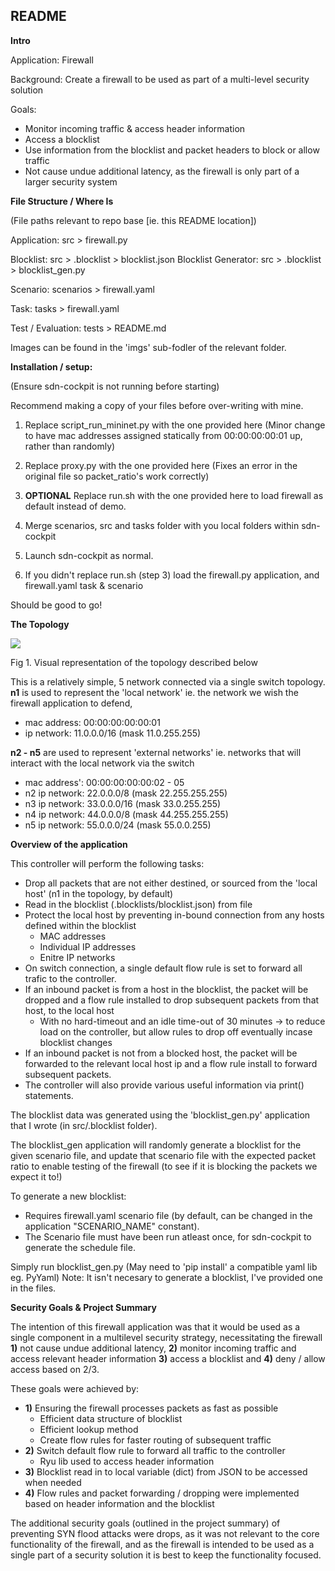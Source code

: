 ## README ##

**Intro**

Application: Firewall

Background: Create a firewall to be used as part of a multi-level security solution

Goals: 
- Monitor incoming traffic & access header information
- Access a blocklist
- Use information from the blocklist and packet headers to block or allow traffic
- Not cause undue additional latency, as the firewall is only part of a larger security system

**File Structure / Where Is**

(File paths relevant to repo base  [ie. this README location])

Application:
src > firewall.py

Blocklist:
src > .blocklist > blocklist.json
Blocklist Generator:
src > .blocklist > blocklist_gen.py

Scenario:
scenarios > firewall.yaml

Task:
tasks > firewall.yaml

Test / Evaluation:
tests > README.md

Images can be found in the 'imgs' sub-fodler of the relevant folder.

**Installation / setup:**

(Ensure sdn-cockpit is not running before starting)

Recommend making a copy of your files before over-writing with mine.

1. Replace script_run_mininet.py with the one provided here
	(Minor change to have mac addresses assigned statically from 00:00:00:00:01 up, rather than randomly)

2. Replace proxy.py with the one provided here
	(Fixes an error in the original file so packet_ratio's work correctly)

3. **OPTIONAL** Replace run.sh with the one provided here to load firewall as default instead of demo.

4. Merge scenarios, src and tasks folder with you local folders within sdn-cockpit

5. Launch sdn-cockpit as normal.

6. If you didn't replace run.sh (step 3) load the firewall.py application, and firewall.yaml task & scenario

Should be good to go!

**The Topology**

<img src="https://gitlab2.eeecs.qub.ac.uk/40315028/csc7078-project-andrewpickard/raw/master/imgs/Topology.png" />

Fig 1. Visual representation of the topology described below

This is a relatively simple, 5 network connected via a single switch topology.
**n1** is used to represent the 'local network' ie. the network we wish the firewall application to defend,
- mac address: 00:00:00:00:00:01
- ip network: 11.0.0.0/16 (mask 11.0.255.255)

**n2 - n5** are used to represent 'external networks' ie. networks that will interact with the local network via the switch
- mac address': 00:00:00:00:00:02 - 05
- n2 ip network: 22.0.0.0/8 (mask 22.255.255.255)
- n3 ip network: 33.0.0.0/16 (mask 33.0.255.255)
- n4 ip network: 44.0.0.0/8 (mask 44.255.255.255)
- n5 ip network: 55.0.0.0/24 (mask 55.0.0.255)

**Overview of the application**

This controller will perform the following tasks:
- Drop all packets that are not either destined, or sourced from the 'local host' (n1 in the topology, by default)
- Read in the blocklist (.blocklists/blocklist.json) from file
- Protect the local host by preventing in-bound connection from any hosts defined within the blocklist
	- MAC addresses
	- Individual IP addresses
	- Enitre IP networks
- On switch connection, a single default flow rule is set to forward all trafic to the controller.
- If an inbound packet is from a host in the blocklist, the packet will be dropped and a flow rule installed to drop subsequent packets from that host, to the local host
	- With no hard-timeout and an idle time-out of 30 minutes -> to reduce load on the controller, but allow rules to drop off eventually incase blocklist changes
- If an inbound packet is not from a blocked host, the packet will be forwarded to the relevant local host ip and a flow rule install to forward subsequent packets.
- The controller will also provide various useful information via print() statements.

The blocklist data was generated using the 'blocklist_gen.py' application that I wrote (in src/.blocklist folder).

The blocklist_gen application will randomly generate a blocklist for the given scenario file, and update that 
scenario file with the expected packet ratio to enable testing of the firewall (to see if it is blocking the packets we expect it to!)

To generate a new blocklist:

- Requires firewall.yaml scenario file (by default, can be changed in the application "SCENARIO_NAME" constant).
- The Scenario file must have been run atleast once, for sdn-cockpit to generate the schedule file.

Simply run blocklist_gen.py
(May need to 'pip install' a compatible yaml lib eg. PyYaml)
Note: It isn't necesary to generate a blocklist, I've provided one in the files.

**Security Goals & Project Summary**

The intention of this firewall application was that it would be used as a single component in a multilevel security strategy,
necessitating the firewall **1)** not cause undue additional latency, **2)** monitor incoming traffic and access relevant header information 
**3)** access a blocklist and **4)** deny / allow access based on 2/3.

These goals were achieved by:
-  **1)** Ensuring the firewall processes packets as fast as possible
    - Efficient data structure of blocklist
    - Efficient lookup method
    - Create flow rules for faster routing of subsequent traffic
- **2)** Switch default flow rule to forward all traffic to the controller
    - Ryu lib used to access header information
- **3)** Blocklist read in to local variable (dict) from JSON to be accessed when needed
- **4)** Flow rules and packet forwarding / dropping were implemented based on header information and the blocklist

The additional security goals (outlined in the project summary) of preventing SYN flood attacks were drops, as it was not relevant to the core functionality of the firewall,
and as the firewall is intended to be used as a single part of a security solution it is best to keep the functionality focused.